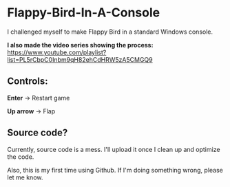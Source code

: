 # Flappy-Bird-In-A-Console
I challenged myself to make Flappy Bird in a standard Windows console.

**I also made the video series showing the process:**
https://www.youtube.com/playlist?list=PL5rCbpC0Inbm9qH82ehCdHRW5zA5CMGQ9

## Controls:
**Enter** -> Restart game

**Up arrow** -> Flap

## Source code?
Currently, source code is a mess. I'll upload it once I clean up and optimize the code.

Also, this is my first time using Github. If I'm doing something wrong, please let me know.

